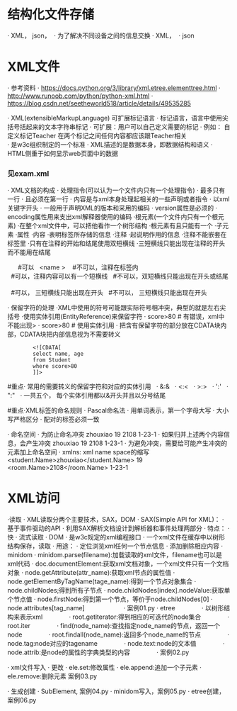 # 结构化文件存储
· XML， json， 
· 为了解决不同设备之间的信息交换
· XML， 
· json


# XML文件
· 参考资料
    · https://docs.python.org/3/library/xml.etree.elementtree.html
    · http://www.runoob.com/python/python-xml.html
    · https://blog.csdn.net/seetheworld518/article/details/49535285


· XML(extensibleMarkupLanguage) 可扩展标记语言
    · 标记语言，语言中使用尖括号括起来的文本字符串标记
    · 可扩展：用户可以自己定义需要的标记
    · 例如：
            <Teacher> 
                自定义标记Teacher
                在两个标记之间任何内容都应该跟Teacher相关
            </Teacher>         
    · 是w3c组织制定的一个标准
    · XML描述的是数据本身，即数据结构和语义
    · HTML侧重于如何显示web页面中的数据
### 见exam.xml

· XML文档的构成
    · 处理指令(可以认为一个文件内只有一个处理指令)
    · 最多只有一行
    · 且必须在第一行
    · 内容是与xml本身处理起相关的一些声明或者指令
    · 以xml关键字开头
    · 一般用于声明XML的版本和采用的编码
        · version属性是必须的
        · encoding属性用来支出xml解释器使用的编码
·根元素(一个文件内只有一个根元素)
    ·在整个xml文件中，可以把他看作一个树形结构
    ·根元素有且只能有一个
·子元素
·属性
·内容
    ·表明标签所存储的信息
·注释
    ·起说明作用的信息
    ·注释不能嵌套在标签里
    ·只有在注释的开始和结尾使用双短横线
    ·三短横线只能出现在注释的开头而不能用在结尾
    
            <name> <!-- fifei -->   </name> #可以
            <name <!-- feifei -->>   </name> #不可以，注释在标签内
            
            <!--my-name-by-fei--> #可以，注释内容可以有一个短横线
            <!--my--name--by--fei-->#不可以，双短横线只能出现在开头或结尾
            
            <!---my-name--> #可以， 三短横线只能出现在开头
            <!---my-name---> #不可以， 三短横线只能出现在开头


· 保留字符的处理
    ·XML中使用的符号可能跟实际符号相冲突，典型的就是左右尖括号
    ·使用实体引用(EntityReference)来保留字符
    ·<score> score>80 </score> # 有错误，xml中不能出现>
    ·<score> score&gt;80</score> # 使用实体引用
· 把含有保留字符的部分放在CDATA块内部，CDATA块把内部信息视为不需要转义

            <![CDATA[
            select name, age
            from Student
            where score>80
            ]]>
#重点· 常用的需要转义的保留字符和对应的实体引用
    · &:&amp;
    · <:&lt;
    · >:&gt;
    · ':&apos;
    · ":&quot;
    · 一共五个， 每个实体引用都以&开头并且以分号结尾


#重点·XML标签的命名规则
    · Pascal命名法
    · 用单词表示，第一个字母大写
    · 大小写严格区分
    · 配对的标签必须一致


· 命名空间
        · 为防止命名冲突
            <Student>
                <Name>zhouxiao</Name>
                <Age>19</Age>
            </Student>
            <Room>
                <Name>2108</Name>
                <Location>1-23-1</Location>
            </Room>
        · 如果归并上述两个内容信息，会产生冲突
            <Schooler>
                <Name>zhouxiao</Name>
                <Age>19</Age>
                <Name>2108</Name>
                <Location>1-23-1</Location>
            </Schooler>
        · 为避免冲突，需要给可能产生冲突的元素加上命名空间
        · xmlns: xml name space的缩写
            <Schooler xmlns:student="http://my_student" xmlns:room="http://my_room">
                <student.Name>zhouxiao</student.Name>
                <Age>19</Age>
                <room.Name>2108</room.Name>
                <Location>1-23-1</Location>
            </Schooler>


# XML访问
·读取
    · XML读取分两个主要技术，SAX，DOM
· SAX(Simple API for XML)：
    · 基于事件驱动的API
    · 利用SAX解析文档设计到解析器和事件处理两部分
    · 特点：
        · 快
        · 流式读取
· DOM
        · 是w3c规定的xml编程接口
        · 一个xml文件在缓存中以树形结构保存，读取
        · 用途：
            · 定位浏览xml任何一个节点信息
            · 添加删除相应内容
        · minidom
            · minidom.parse(filename):加载读取的xml文件，filename也可以是xml代码
            · doc.documentElement:获取xml文档对象，一个xml文件只有一个文档对象
            · node.getAttribute(attr_name):获取xml节点的属性值
            · node.getElementByTagName(tage_name):得到一个节点对象集合
            · node.childNodes;得到所有子节点
            · node.childNodes[index].nodeValue:获取单个节点值
            · node.firstNode:得到第一个节点，等价于node.childNodes[0]
            · node.attributes[tag_name]
　　　　　　· 案例01.py
        · etree
    　　　　· 以树形结构来表示xml
    　　　　· root.getiterator:得到相应的可迭代的node集合
    　　　　· root.iter
    　　　　· find(node_name):查找指定node_name的节点，返回一个node
    　　　　· root.findall(node_name):返回多个node_name的节点
    　　　　· node.tag:node对应的tagename
    　　　　· node.text:node的文本值
    　　　　· node.attrib:是node的属性的字典类型的内容
    　　　　· 案例02.py
    
· xml文件写入
    · 更改
        · ele.set:修改属性
        · ele.append:追加一个子元素
        · ele.remove:删除元素
        案例03.py
        
· 生成创建
        · SubElement, 案例04.py
        · minidom写入，案例05.py
        · etree创建，案例06.py